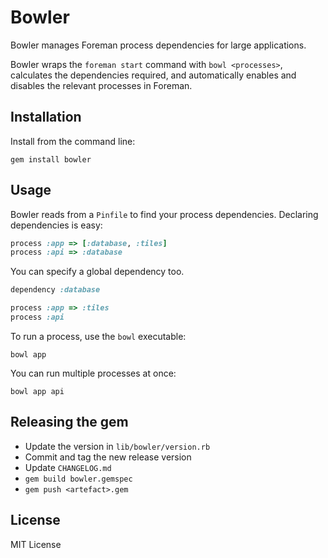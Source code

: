 # Bowler

Bowler manages Foreman process dependencies for large applications.

Bowler wraps the `foreman start` command with `bowl <processes>`, calculates the dependencies required, and automatically enables and disables the relevant processes in Foreman.

## Installation

Install from the command line:

```
gem install bowler
```

## Usage

Bowler reads from a `Pinfile` to find your process dependencies. Declaring dependencies is easy:

```ruby
process :app => [:database, :tiles]
process :api => :database
```

You can specify a global dependency too.

```ruby
dependency :database

process :app => :tiles
process :api
```

To run a process, use the `bowl` executable:

```
bowl app
```

You can run multiple processes at once:

```
bowl app api
```

## Releasing the gem

- Update the version in `lib/bowler/version.rb`
- Commit and tag the new release version
- Update `CHANGELOG.md`
- `gem build bowler.gemspec`
- `gem push <artefact>.gem`

## License

MIT License
